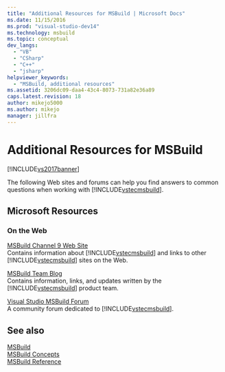 ```yaml
---
title: "Additional Resources for MSBuild | Microsoft Docs"
ms.date: 11/15/2016
ms.prod: "visual-studio-dev14"
ms.technology: msbuild
ms.topic: conceptual
dev_langs: 
  - "VB"
  - "CSharp"
  - "C++"
  - "jsharp"
helpviewer_keywords: 
  - "MSBuild, additional resources"
ms.assetid: 3206dc09-daa4-43c4-8073-731a82e36a89
caps.latest.revision: 18
author: mikejo5000
ms.author: mikejo
manager: jillfra
---
```

# Additional Resources for MSBuild
[!INCLUDE[vs2017banner](../includes/vs2017banner.md)]

The following Web sites and forums can help you find answers to common questions when working with [!INCLUDE[vstecmsbuild](../includes/vstecmsbuild-md.md)].  
  
## Microsoft Resources  
  
### On the Web  
 [MSBuild Channel 9 Web Site](http://go.microsoft.com/fwlink/?LinkId=243092)  
 Contains information about [!INCLUDE[vstecmsbuild](../includes/vstecmsbuild-md.md)] and links to other [!INCLUDE[vstecmsbuild](../includes/vstecmsbuild-md.md)] sites on the Web.  
  
 [MSBuild Team Blog](http://go.microsoft.com/fwlink/?LinkId=65846)  
 Contains information, links, and updates written by the [!INCLUDE[vstecmsbuild](../includes/vstecmsbuild-md.md)] product team.  
  
 [Visual Studio MSBuild Forum](http://go.microsoft.com/fwlink/?LinkId=48931)  
 A community forum dedicated to [!INCLUDE[vstecmsbuild](../includes/vstecmsbuild-md.md)].  
  
## See also  
 [MSBuild](msbuild.md)   
 [MSBuild Concepts](../msbuild/msbuild-concepts.md)   
 [MSBuild Reference](../msbuild/msbuild-reference.md)
